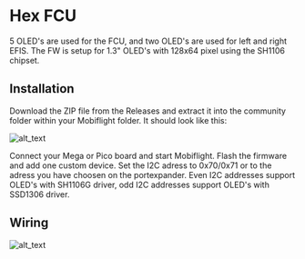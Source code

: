 # Hex FCU
5 OLED's are used for the FCU, and two OLED's are used for left and right EFIS.
The FW is setup for 1.3" OLED's with 128x64 pixel using the SH1106 chipset.


## Installation
Download the ZIP file from the Releases and extract it into the community folder within your Mobiflight folder.
It should look like this:

![alt_text](https://github.com/philipposslicher/mf-fcu/blob/main/documents/folder_structure.png)

Connect your Mega or Pico board and start Mobiflight. Flash the firmware and add one custom device. Set the I2C adress to 0x70/0x71 or to the adress you have choosen on the portexpander.
Even I2C addresses support OLED's with SH1106G driver, odd I2C addresses support OLED's with SSD1306 driver.

## Wiring
![alt_text](https://github.com/philipposslicher/mf-fcu/blob/main/documents/FCU_EFIS.png)


